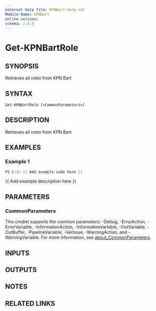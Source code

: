 ```yaml
---
external help file: KPNBart-help.xml
Module Name: KPNBart
online version:
schema: 2.0.0
---
```


# Get-KPNBartRole

## SYNOPSIS
Retrieves all roles from KPN Bart

## SYNTAX

```
Get-KPNBartRole [<CommonParameters>]
```

## DESCRIPTION
Retrieves all roles from KPN Bart

## EXAMPLES

### Example 1
```powershell
PS C:\> {{ Add example code here }}
```

{{ Add example description here }}

## PARAMETERS

### CommonParameters
This cmdlet supports the common parameters: -Debug, -ErrorAction, -ErrorVariable, -InformationAction, -InformationVariable, -OutVariable, -OutBuffer, -PipelineVariable, -Verbose, -WarningAction, and -WarningVariable. For more information, see [about_CommonParameters](http://go.microsoft.com/fwlink/?LinkID=113216).

## INPUTS

## OUTPUTS

## NOTES

## RELATED LINKS
